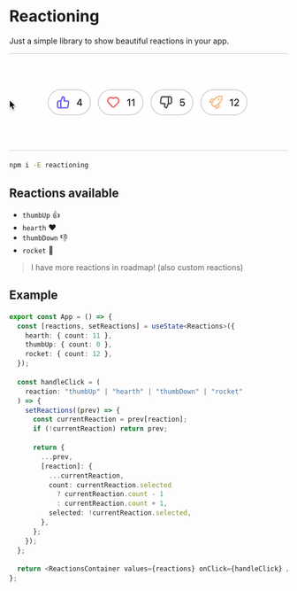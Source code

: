 # Reactioning

Just a simple library to show beautiful reactions in your app.

![Demo](https://raw.githubusercontent.com/juanoa/reactioning/refs/heads/main/assets/demo.gif)

```bash
npm i -E reactioning
```

## Reactions available

- `thumbUp` 👍
- `hearth` ❤️
- `thumbDown` 👎
- `rocket` 🚀

> I have more reactions in roadmap! (also custom reactions)

## Example

```typescript
export const App = () => {
  const [reactions, setReactions] = useState<Reactions>({
    hearth: { count: 11 },
    thumbUp: { count: 0 },
    rocket: { count: 12 },
  });

  const handleClick = (
    reaction: "thumbUp" | "hearth" | "thumbDown" | "rocket"
  ) => {
    setReactions((prev) => {
      const currentReaction = prev[reaction];
      if (!currentReaction) return prev;

      return {
        ...prev,
        [reaction]: {
          ...currentReaction,
          count: currentReaction.selected
            ? currentReaction.count - 1
            : currentReaction.count + 1,
          selected: !currentReaction.selected,
        },
      };
    });
  };

  return <ReactionsContainer values={reactions} onClick={handleClick} />;
};
```
